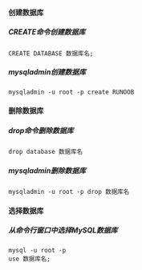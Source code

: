 #### 创建数据库

##### CREATE命令创建数据库
```
CREATE DATABASE 数据库名;
```
##### mysqladmin创建数据库
```
mysqladmin -u root -p create RUNOOB
```
#### 删除数据库

##### drop命令删除数据库
```
drop database 数据库名
```
##### mysqladmin删除数据库
```
mysqladmin -u root -p drop 数据库名
```
#### 选择数据库
##### 从命令行窗口中选择MySQL数据库
```
mysql -u root -p
use 数据库名;
```
